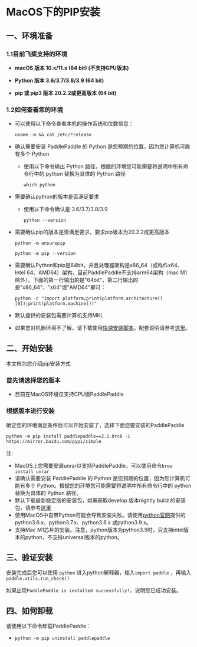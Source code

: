# MacOS下的PIP安装

## 一、环境准备

### 1.1目前飞桨支持的环境

* **macOS 版本 10.x/11.x (64 bit) (不支持GPU版本)**

* **Python 版本 3.6/3.7/3.8/3.9 (64 bit)**

* **pip 或 pip3 版本 20.2.2或更高版本 (64 bit)**


### 1.2如何查看您的环境

* 可以使用以下命令查看本机的操作系统和位数信息：

  ```
  uname -m && cat /etc/*release
  ```



* 确认需要安装 PaddlePaddle 的 Python 是您预期的位置，因为您计算机可能有多个 Python

  * 使用以下命令输出 Python 路径，根据的环境您可能需要将说明中所有命令行中的 python 替换为具体的 Python 路径

    ```
    which python
    ```



* 需要确认python的版本是否满足要求

  * 使用以下命令确认是 3.6/3.7/3.8/3.9

    ```
    python --version
    ```

* 需要确认pip的版本是否满足要求，要求pip版本为20.2.2或更高版本


    ```
    python -m ensurepip
    ```

    ```
    python -m pip --version
    ```



* 需要确认Python和pip是64bit，并且处理器架构是x86_64（或称作x64、Intel 64、AMD64）架构，目前PaddlePaddle不支持arm64架构（mac M1除外）。下面的第一行输出的是"64bit"，第二行输出的是"x86_64"、"x64"或"AMD64"即可：

    ```
    python -c "import platform;print(platform.architecture()[0]);print(platform.machine())"
    ```



* 默认提供的安装包需要计算机支持MKL

* 如果您对机器环境不了解，请下载使用[快速安装脚本](https://fast-install.bj.bcebos.com/fast_install.sh)，配套说明请参考[这里](https://github.com/PaddlePaddle/FluidDoc/tree/develop/doc/fluid/install/install_script.md)。



## 二、开始安装

本文档为您介绍pip安装方式

### 首先请选择您的版本

* 目前在MacOS环境仅支持CPU版PaddlePaddle


### 根据版本进行安装

确定您的环境满足条件后可以开始安装了，选择下面您要安装的PaddlePaddle


  ```
  python -m pip install paddlepaddle==2.2.0rc0 -i https://mirror.baidu.com/pypi/simple
  ```


注:
* MacOS上您需要安装unrar以支持PaddlePaddle，可以使用命令`brew install unrar`
* 请确认需要安装 PaddlePaddle 的 Python 是您预期的位置，因为您计算机可能有多个 Python。根据您的环境您可能需要将说明中所有命令行中的 python 替换为具体的 Python 路径。
* 默认下载最新稳定版的安装包，如需获取develop 版本nightly build 的安装包，请参考[这里](https://www.paddlepaddle.org.cn/install/quick/zh/1.8.5-windows-pip)
* 使用MacOS中自带Python可能会导致安装失败。请使用[python官网](https://www.python.org/downloads/mac-osx/)提供的python3.6.x、python3.7.x、python3.8.x 或python3.9.x。
* 支持Mac M1芯片的安装。注意，python版本为python3.9时，只支持intel版本的python，不支持universal版本的python。

## **三、验证安装**

安装完成后您可以使用 `python` 进入python解释器，输入`import paddle` ，再输入
 `paddle.utils.run_check()`

如果出现`PaddlePaddle is installed successfully!`，说明您已成功安装。

## **四、如何卸载**

请使用以下命令卸载PaddlePaddle：

* `python -m pip uninstall paddlepaddle`
